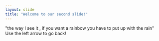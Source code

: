 ```yaml
---
layout: slide
title: "Welcome to our second slide!"
---
```

"the way I see it , if you want a rainbow you have to put up with the rain"
Use the left arrow to go back!
